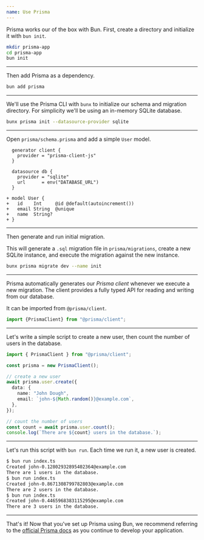 ```yaml
---
name: Use Prisma
---
```


Prisma works our of the box with Bun. First, create a directory and initialize it with `bun init`.

```bash
mkdir prisma-app
cd prisma-app
bun init
```

---

Then add Prisma as a dependency.

```bash
bun add prisma
```

---

We'll use the Prisma CLI with `bunx` to initialize our schema and migration directory. For simplicity we'll be using an in-memory SQLite database.

```bash
bunx prisma init --datasource-provider sqlite
```

---

Open `prisma/schema.prisma` and add a simple `User` model.

```prisma-diff#prisma/schema.prisma
  generator client {
    provider = "prisma-client-js"
  }

  datasource db {
    provider = "sqlite"
    url      = env("DATABASE_URL")
  }

+ model User {
+   id    Int     @id @default(autoincrement())
+   email String  @unique
+   name  String?
+ }
```

---

Then generate and run initial migration.

This will generate a `.sql` migration file in `prisma/migrations`, create a new SQLite instance, and execute the migration against the new instance.

```bash
bunx prisma migrate dev --name init
```

---

Prisma automatically generates our _Prisma client_ whenever we execute a new migration. The client provides a fully typed API for reading and writing from our database.

It can be imported from `@prisma/client`.

```ts#src/index.ts
import {PrismaClient} from "@prisma/client";
```

---

Let's write a simple script to create a new user, then count the number of users in the database.

```ts#index.ts
import { PrismaClient } from "@prisma/client";

const prisma = new PrismaClient();

// create a new user
await prisma.user.create({
  data: {
    name: "John Dough",
    email: `john-${Math.random()}@example.com`,
  },
});

// count the number of users
const count = await prisma.user.count();
console.log(`There are ${count} users in the database.`);
```

---

Let's run this script with `bun run`. Each time we run it, a new user is created.

```bash
$ bun run index.ts
Created john-0.12802932895402364@example.com
There are 1 users in the database.
$ bun run index.ts
Created john-0.8671308799782803@example.com
There are 2 users in the database.
$ bun run index.ts
Created john-0.4465968383115295@example.com
There are 3 users in the database.
```

---

That's it! Now that you've set up Prisma using Bun, we recommend referring to the [official Prisma docs](https://www.prisma.io/docs/concepts/components/prisma-client) as you continue to develop your application.
